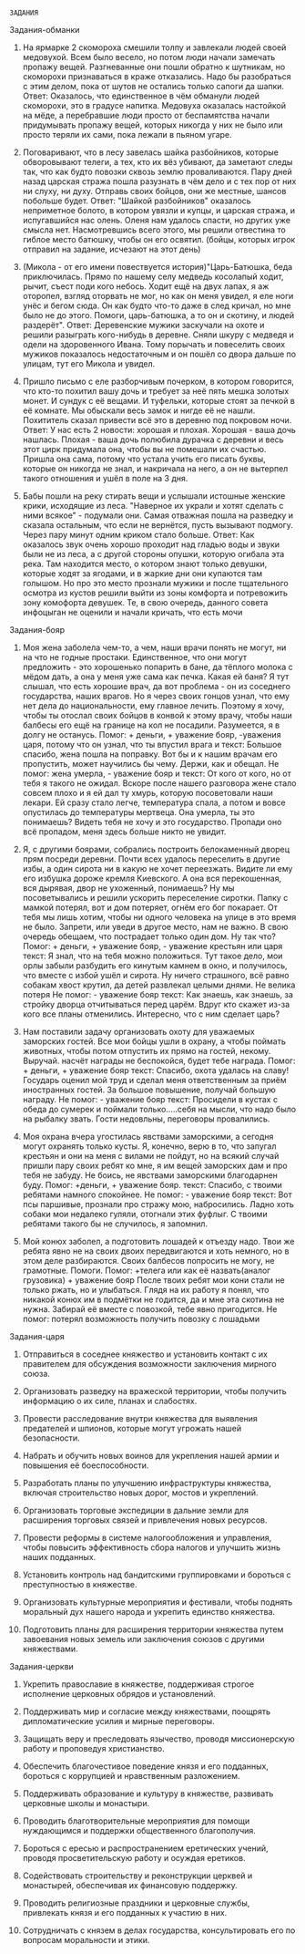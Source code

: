                                                                               ЗАДАНИЯ
  Задания-обманки
  
1. На ярмарке 2 скомороха смешили толпу и завлекали людей своей медовухой. Всем было весело, но потом люди начали замечать пропажу вещей. Разгневанные они пошли обратно к шутникам, но скоморохи признаваться в краже отказались. Надо бы разобраться с этим делом, пока от шутов не остались только сапоги да шапки.
Ответ: Оказалось, что единственное в чём обманули людей скоморохи, это в градусе напитка. Медовуха оказалась настойкой на мёде, а перебравшие люди просто от беспамятства начали придумывать пропажу вещей, которых никогда у них не было или просто теряли их сами, пока лежали в пьяном угаре.

2. Поговаривают, что в лесу завелась шайка разбойников, которые обворовывают телеги, а тех, кто их вёз убивают, да заметают следы так, что как будто повозки сквозь землю проваливаются. Пару дней назад царская стража пошла разузнать в чём дело и с тех пор от них ни слуху, ни духу. Отправь своих бойцов, они же местные, шансов побольше будет. 
Ответ: "Шайкой разбойников" оказалось неприметное болото, в котором увязли и купцы, и царская стража, и испугавшийся нас олень. Оленя нам удалось спасти, но других уже смысла нет. Насмотревшись всего этого, мы решили отвестина то гиблое место батюшку, чтобы он его освятил. (бойцы, которых игрок отправил на задание, исчезают на этот день)

3. (Микола - от его имени повествуется история)"Царь-Батюшка, беда приключилась. Прямо по нашему селу медведь косолапый ходит, рычит, съест поди кого небось. Ходит ещё на двух лапах, я аж оторопел, взгляд оторвать не мог, но как он меня увидел, я еле ноги унёс и бегом сюда. Он как будто что-то даже в след кричал, но мне было не до этого. Помоги, царь-батюшка, а то он и скотину, и людей раздерёт".
Ответ: Деревенские мужики заскучали на охоте и решили разыграть кого-нибудь в деревне. Сняли шкуру с медведя и одели на здоровенного Ивана. Тому порычать и повеселить своих мужиков показалось недостаточным и он пошёл со двора дальше по улицам, тут его Микола и увидел.

4. Пришло письмо с еле разборчивым почерком, в котором говорится, что кто-то похитил вашу дочь и требует за неё пять мешка золотых монет. И сундук с её вещами. И туфельки, которые стоят за печкой в её комнате. Мы обыскали весь замок и нигде её не нашли. Похититель сказал привести всё это в деревню под покровом ночи. 
Ответ: У нас есть 2 новости: хорошая и плохая. Хорошая - ваша дочь нашлась. Плохая - ваша дочь полюбила дурачка с деревни и весь этот цирк придумала она, чтобы вы не помешали их счастью. Пришла она сама, потому что устала учить его писать буквы, которые он никогда не знал, и накричала на него, а он не вытерпел такого отношения и ушёл в поле на 3 дня. 

5. Бабы пошли на реку стирать вещи и услышали истошные женские крики, исходящие из леса. "Наверное их украли и хотят сделать с ними всякое" - подумали они. Самая отважная пошла на разведку и сказала остальным, что если не вернётся, пусть вызывают подмогу. Через пару минут одним криком стало больше. 
Ответ: Как оказалось звук очень хорошо проходит над гладью воды и звуки были не из леса, а с другой стороны опушки, которую огибала эта река. Там находится место, о котором знают только девушки, которые ходят за ягодами, и в жаркие дни они купаются там голышом. Но про это место прознали мужики и после тщательного осмотра из кустов решили выйти из зоны комфорта и потревожить зону комофорта девушек. Те, в свою очередь, данного совета инфоцыган не оценили и начали кричать, что есть мочи
  

  Задания-бояр
  
1. Моя жена заболела чем-то, а чем, наши врачи понять не могут, ни на что не годные простаки. Единственное, что они могут предложить - это хорошенько попарить в бане, да тёплого молока с мёдом дать, а она у меня уже сама как печка. Какая ей баня? Я тут слышал, что есть хорошие врач, да вот проблема - он из соседнего государства, наших врагов. Но я через своих гонцов узнал, что ему нет дела до национальности, ему главное лечить. Поэтому я хочу, чтобы ты отослал своих бойцов в конвой к этому врачу, чтобы наши балбесы его ещё на границе на кол не посадили. Разумеется, я в долгу не останусь.
   Помог: + деньги, + уважение бояр, -уважения царя, потому что он узнал, что ты впустил врага и текст: Большое спасибо, жена пошла на поправку. Вот бы и к нашим врачам его пропустить, может научились бы чему. Держи, как и обещал. 
   Не помог: жена умерла, - уважение бояр и текст: От кого от кого, но от тебя я такого не ожидал. Вскоре после нашего разговора жене стало совсем плохо и я ей дал ту хмурь, которую посоветовали наши лекари. Ей сразу стало легче, температура спала, а потом и вовсе опустилась до температуры мертвеца. Она умерла, ты это понимаешь? Видеть тебя не хочу и это государство. Пропади оно всё пропадом, меня здесь больше никто не увидит.

2. Я, с другими боярами, собрались построить белокаменный дворец прям посреди деревни. Почти всех удалось переселить в другие избы, а один сирота ни в какую не хочет переезжать. Видите ли ему его избушка дороже кремля Киевского. А она вся перекошенная, вся дырявая, двор не ухоженный, понимаешь? Ну мы посоветывались и решили ускорить переселение сиротки. Папку с мамкой потерял, вот и дом потеряет, огнём его бог покарает. От тебя мы лишь хотим, чтобы ни одного человека на улице в это время не было. Запрети, или уведи в другое место, нам не важно. В свою очередь обещаем, что пострадает только один дом. Ну так что?
    Помог: + деньги, + уважение бояр, - уважение крестьян или царя  текст: Я знал, что на тебя можно положиться. Тут такое дело, мои орлы забыли разбудить его кинутым камнем в окно, и получилось, что вместе с избой ушёл и сирота. Ну ничего страшного, всё равно собакам хвост крутил, да детей развлекал целыми днями. Не велика потеря
   Не помог: - уважение бояр  текст: Как знаешь, как знаешь, за стройку дворца отчитываться перед царём. Вдруг кто скажет из-за кого все планы отменились. Интересно, что с ним сделает царь?

3. Нам поставили задачу организовать охоту для уважаемых заморских гостей. Все мои бойцы ушли в охрану, а чтобы поймать животных, чтобы потом отпустить их прямо на гостей, некому. Выручай. насчёт награды не беспокойся, будет тебе награда.
   Помог: + деньги, + уважение бояр  текст: Спасибо, охота удалась на славу! Государь оценил мой труд и сделал меня ответственным за приём иностранных гостей. За большое повышение, получай большую награду.
   Не помог: - уважение бояр  текст: Просидели в кустах с обеда до сумерек и поймали только.....себя на мысли, что надо было на рыбалку звать. Гости недовльны, переговоры провалились.

4. Моя охрана вчера угостилась явствами заморскими, а сегодня могут охранять только кусты. Я, конечно, верю в то, что запугал крестьян и они на меня с вилами не пойдут, но на всякий случай пришли пару своих ребят ко мне, я им вещей заморских дам и про тебя не забуду. Не боись, не явствами заморскими благодарнен буду.
   Помог: +деньги, + уважение бояр. текст: Спасибо, с твоими ребятами намного спокойнее. 
   Не помог: - уважение бояр текст: Вот псы паршивые, прознали про стражу мою, набросились. Ладно хоть собаки мои недалеко гуляли, отогнали этих фуфлыг. С твоими ребятами такого бы не случилось, я запомнил.

5. Мой конюх заболел, а подготовить лошадей к отъезду надо. Твои же ребята явно не на своих двоих передвигаются и хоть немного, но в этом деле разбираются. Своих балбесов попросить не могу, не грамотные. Помоги.
   Помог: +телега или как её назвать(аналог грузовика) + уважение бояр После твоих ребят мои кони стали не только ржать, но и улыбаться. Глядя на их работу я понял, что никакой конюх им в подмётки не годится, да и мне эта скотина не нужна. Забирай её вместе с повозкой, тебе явно пригодится.
   Не помог: потерял возможность получить повозку с лошадьми
   
  Задания-царя
  
1. Отправиться в соседнее княжество и установить контакт с их правителем для обсуждения возможности заключения мирного союза.

2. Организовать разведку на вражеской территории, чтобы получить информацию о их силе, планах и слабостях.

3. Провести расследование внутри княжества для выявления предателей и шпионов, которые могут угрожать нашей безопасности.

4. Набрать и обучить новых воинов для укрепления нашей армии и повышения её боеспособности.

5. Разработать планы по улучшению инфраструктуры княжества, включая строительство новых дорог, мостов и укреплений.

6. Организовать торговые экспедиции в дальние земли для расширения торговых связей и привлечения новых ресурсов.

7. Провести реформы в системе налогообложения и управления, чтобы повысить эффективность сбора налогов и улучшить жизнь наших подданных.

8. Установить контроль над бандитскими группировками и бороться с преступностью в княжестве.

9. Организовать культурные мероприятия и фестивали, чтобы поднять моральный дух нашего народа и укрепить единство княжества.

10. Подготовить планы для расширения территории княжества путем завоевания новых земель или заключения союзов с другими княжествами.
    
  Задания-церкви
  
1. Укрепить православие в княжестве, поддерживая строгое исполнение церковных обрядов и установлений.

2. Поддерживать мир и согласие между княжествами, поощрять дипломатические усилия и мирные переговоры.

3. Защищать веру и преследовать язычество, проводя миссионерскую работу и проповедуя христианство.

4. Обеспечить благочестивое поведение князя и его подданных, бороться с коррупцией и нравственным разложением.

5. Поддерживать образование и культуру в княжестве, развивать церковные школы и монастыри.

6. Проводить благотворительные мероприятия для помощи нуждающимся и поддержки общественного благополучия.

7. Бороться с ересью и распространением еретических учений, проводя просветительскую работу и осуждая еретиков.

8. Содействовать строительству и реконструкции церквей и монастырей, обеспечивая их финансовую поддержку.

9. Проводить религиозные праздники и церковные службы, привлекать князя и его подданных к участию в них.

10. Сотрудничать с князем в делах государства, консультировать его по вопросам моральности и этики.
